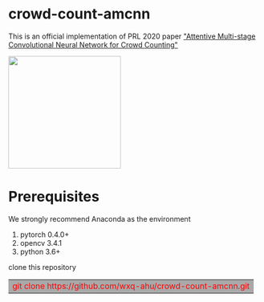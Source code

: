 # crowd-count-amcnn
This is an official implementation of PRL 2020 paper ["Attentive Multi-stage Convolutional Neural Network for Crowd Counting"](https://www.sciencedirect.com/science/article/pii/S0167865520301793)

<img src="https://github.com/wxq-ahu/crowd-count-amcnn/tree/master/image/AMCNN.jpg" width="224" hight="224">  


# Prerequisites  
We strongly recommend Anaconda as the environment
1. pytorch 0.4.0+
2. opencv 3.4.1
3. python 3.6+  

clone this repository  
<table><tr><td bgcolor=DarkGray><font color=red>git clone https://github.com/wxq-ahu/crowd-count-amcnn.git</font></td></tr></table>
